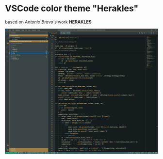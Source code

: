 # VSCode color theme "Herakles"
based on <i>Antonio Bravo's</i> work <b>HERAKLES</b>


![preview](images/screenshot.png)
